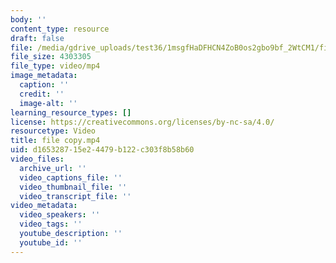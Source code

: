 ```yaml
---
body: ''
content_type: resource
draft: false
file: /media/gdrive_uploads/test36/1msgfHaDFHCN4ZoB0os2gbo9bf_2WtCM1/file-copy.mp4
file_size: 4303305
file_type: video/mp4
image_metadata:
  caption: ''
  credit: ''
  image-alt: ''
learning_resource_types: []
license: https://creativecommons.org/licenses/by-nc-sa/4.0/
resourcetype: Video
title: file copy.mp4
uid: d1653287-15e2-4479-b122-c303f8b58b60
video_files:
  archive_url: ''
  video_captions_file: ''
  video_thumbnail_file: ''
  video_transcript_file: ''
video_metadata:
  video_speakers: ''
  video_tags: ''
  youtube_description: ''
  youtube_id: ''
---
```

